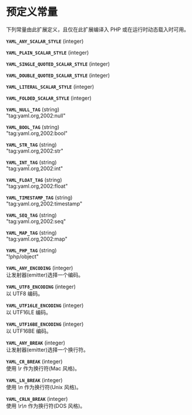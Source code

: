 预定义常量
==========

下列常量由此扩展定义，且仅在此扩展编译入 PHP 或在运行时动态载入时可用。

**`YAML_ANY_SCALAR_STYLE`** (<span class="type">integer</span>)  
<span class="simpara"> </span>

**`YAML_PLAIN_SCALAR_STYLE`** (<span class="type">integer</span>)  
<span class="simpara"> </span>

**`YAML_SINGLE_QUOTED_SCALAR_STYLE`** (<span class="type">integer</span>)  
<span class="simpara"> </span>

**`YAML_DOUBLE_QUOTED_SCALAR_STYLE`** (<span class="type">integer</span>)  
<span class="simpara"> </span>

**`YAML_LITERAL_SCALAR_STYLE`** (<span class="type">integer</span>)  
<span class="simpara"> </span>

**`YAML_FOLDED_SCALAR_STYLE`** (<span class="type">integer</span>)  
<span class="simpara"> </span>

<!-- -->

**`YAML_NULL_TAG`** (<span class="type">string</span>)  
<span class="simpara"> "tag:yaml.org,2002:null" </span>

**`YAML_BOOL_TAG`** (<span class="type">string</span>)  
<span class="simpara"> "tag:yaml.org,2002:bool" </span>

**`YAML_STR_TAG`** (<span class="type">string</span>)  
<span class="simpara"> "tag:yaml.org,2002:str" </span>

**`YAML_INT_TAG`** (<span class="type">string</span>)  
<span class="simpara"> "tag:yaml.org,2002:int" </span>

**`YAML_FLOAT_TAG`** (<span class="type">string</span>)  
<span class="simpara"> "tag:yaml.org,2002:float" </span>

**`YAML_TIMESTAMP_TAG`** (<span class="type">string</span>)  
<span class="simpara"> "tag:yaml.org,2002:timestamp" </span>

**`YAML_SEQ_TAG`** (<span class="type">string</span>)  
<span class="simpara"> "tag:yaml.org,2002:seq" </span>

**`YAML_MAP_TAG`** (<span class="type">string</span>)  
<span class="simpara"> "tag:yaml.org,2002:map" </span>

**`YAML_PHP_TAG`** (<span class="type">string</span>)  
<span class="simpara"> "!php/object" </span>

<!-- -->

**`YAML_ANY_ENCODING`** (<span class="type">integer</span>)  
<span class="simpara"> 让发射器(emitter)选择一个编码。 </span>

**`YAML_UTF8_ENCODING`** (<span class="type">integer</span>)  
<span class="simpara"> 以 UTF8 编码。 </span>

**`YAML_UTF16LE_ENCODING`** (<span class="type">integer</span>)  
<span class="simpara"> 以 UTF16LE 编码。 </span>

**`YAML_UTF16BE_ENCODING`** (<span class="type">integer</span>)  
<span class="simpara"> 以 UTF16BE 编码。 </span>

<!-- -->

**`YAML_ANY_BREAK`** (<span class="type">integer</span>)  
<span class="simpara"> 让发射器(emitter)选择一个换行符。 </span>

**`YAML_CR_BREAK`** (<span class="type">integer</span>)  
<span class="simpara"> 使用 *\\r* 作为换行符(Mac 风格)。 </span>

**`YAML_LN_BREAK`** (<span class="type">integer</span>)  
<span class="simpara"> 使用 *\\n* 作为换行符(Unix 风格)。 </span>

**`YAML_CRLN_BREAK`** (<span class="type">integer</span>)  
<span class="simpara"> 使用 *\\r\\n* 作为换行符(DOS 风格)。 </span>
